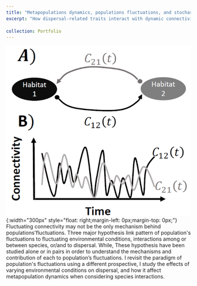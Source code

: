 ```yaml
---
title: "Metapopulations dynamics, populations fluctuations, and stochastic dispersal"
excerpt: "How dispersal-related traits interact with dynamic connectivity to affect metapopulation growth and stability?"

collection: Portfolio
---
```




![](/images/pic1.png){:width="300px"
style="float: right;margin-left: 0px;margin-top: 0px;"}
Fluctuating connectivity may not be the only mechanism behind populations'fluctuations. 
Three major hypothesis link pattern of population's fluctuations to fluctuating environmental conditions, 
interactions among or between species, or/and to dispersal. While, These hypothesis have been studied alone or in pairs in order to understand the mechanisms and contribution of each to population’s fluctuations. I revisit the paradigm of population's fluctuations using a different prospective, I study the effects of varying environmental conditions on dispersal, and how it affect metapopulation dynamics when considering species interactions. 


